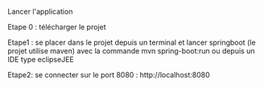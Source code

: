 Lancer l'application

Etape 0 : télécharger le projet

Etape1 : se placer dans le projet depuis un terminal et lancer springboot (le projet utilise maven) avec la commande
  mvn spring-boot:run       ou depuis un IDE type eclipseJEE

Etape2: se connecter sur le port 8080 : http://localhost:8080
